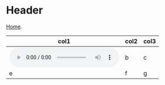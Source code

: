 
# Header

[Home](https://d-byrne1.github.io/mscproject/).

| col1 | col2 | col3 |
| --- | --- | --- |
| <audio src="gh-pages/tail8/sample-2.wav/sample-2.wav" controls></audio> | b | c | |
| e | f | g | h |
